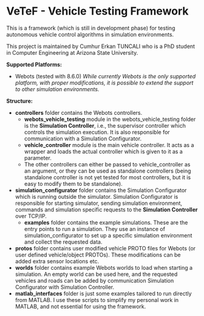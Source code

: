 # VeTeF - Vehicle Testing Framework
This is a framework (which is still in development phase) for testing autonomous vehicle control algorithms in simulation environments.

This project is maintained by Cumhur Erkan TUNCALI who is a PhD student in Computer Engineering at Arizona State University.

**Supported Platforms:**
* Webots (tested with 8.6.0) 
_While currently Webots is the only supported platform, with proper modifications, it is possible to extend the support to other simulation environments._

**Structure:**
* **controllers** folder contains the Webots controllers.
    * **webots_vehicle_testing** module in the webots_vehicle_testing folder is the **Simulation Controller**, i.e., the supervisor controller which controls the simulation execution. It is also responsible for communication with a Simulation Configurator.
    * **vehicle_controller** module is the main vehicle controller. It acts as a wrapper and loads the actual controller which is given to it as a parameter.
    * The other controllers can either be passed to vehicle_controller as an argument, or they can be used as standalone controllers (being standalone controller is not yet tested for most controllers, but it is easy to modify them to be standalone).
* **simulation_configurator** folder contains the Simulation Configurator which is running outside the simulator. Simulation Configurator is responsible for starting simulator, sending simulation environment, commands and simulation specific requests to the **Simulation Controller** over TCP/IP.
    * **examples** folder contains the example simulations. These are the entry points to run a simulation. They use an instance of simulation_configurator to set up a specific simulation environment and collect the requested data. 
* **protos** folder contains user modified vehicle PROTO files for Webots (or user defined vehicle/object PROTOs). These modifications can be added extra sensor locations etc.
* **worlds** folder contains example Webots worlds to load when starting a simulation. An empty world can be used here, and the requested vehicles and roads can be added by communication Simulation Configurator with Simulation Controller.
* **matlab_interfaces** folder is just some examples tailored to run directly from MATLAB. I use these scripts to simplify my personal work in MATLAB, and not essential for using the framework.
